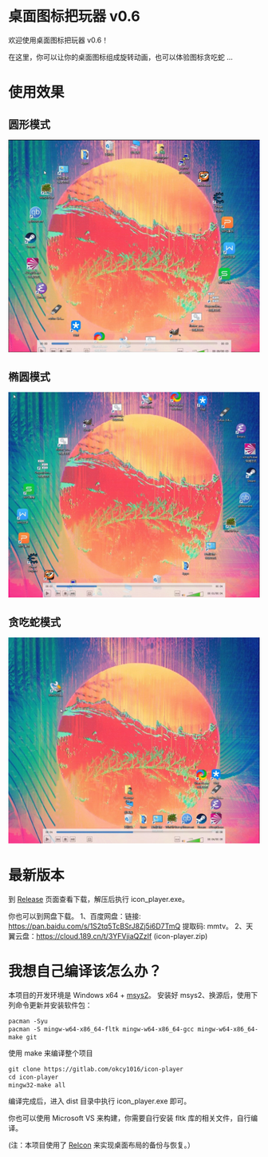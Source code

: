 # 桌面图标把玩器 v0.6
欢迎使用桌面图标把玩器 v0.6！

在这里，你可以让你的桌面图标组成旋转动画，也可以体验图标贪吃蛇 ...

# 使用效果
## 圆形模式
![Alt text](screenshots/circle_mode.jpg?raw=true)
## 椭圆模式
![Alt text](screenshots/ellipse_mode.jpg?raw=true)
## 贪吃蛇模式
![Alt text](screenshots/snake_game_mode.jpg?raw=true)

# 最新版本
到 [Release](https://github.com/okcy1016/icon-player/releases) 页面查看下载，解压后执行 icon_player.exe。

你也可以到网盘下载。
1、百度网盘：链接: https://pan.baidu.com/s/1S2tq5TcBSrJ8Zj5i6D7TmQ 提取码: mmtv。
2、天翼云盘：https://cloud.189.cn/t/3YFVjiaQZzIf (icon-player.zip)

# 我想自己编译该怎么办？
本项目的开发环境是 Windows x64 + [msys2](https://www.msys2.org/)。
安装好 msys2、换源后，使用下列命令更新并安装软件包：
```shell
pacman -Syu
pacman -S mingw-w64-x86_64-fltk mingw-w64-x86_64-gcc mingw-w64-x86_64-make git
```

使用 make 来编译整个项目
```shell
git clone https://gitlab.com/okcy1016/icon-player
cd icon-player
mingw32-make all
```

编译完成后，进入 dist 目录中执行 icon_player.exe 即可。


你也可以使用 Microsoft VS 来构建，你需要自行安装 fltk 库的相关文件，自行编译。

(注：本项目使用了 [ReIcon](https://www.sordum.org/8366/reicon-v1-9-restore-desktop-icon-layouts/) 来实现桌面布局的备份与恢复。）
